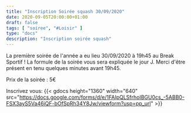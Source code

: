 ```yaml
---
title: "Inscription Soirée squash 30/09/2020"
date: 2020-09-05T20:00:00+01:00
draft: false
tags: [ "soiree", "#Loisir" ]
type: "docs"
description: "Inscription soirée squash"
---
```




La première soirée de l'année a eu lieu 30/09/2020 à 19h45 au Break Sportif !
La formule de la soirée vous sera expliquée le jour J.
Merci d'être présent en tenu quelques minutes avant 19h45.

Prix de la soirée : 5€

Inscrivez vous:
{{< gdocs height="1360" width="640"  src="https://docs.google.com/forms/d/e/1FAIpQLSfrhoIBGU0cs_-5ABB0-FSX3ayS5Va46iQF-bOfSpRh34Y8Jw/viewform?usp=pp_url"  >}}
